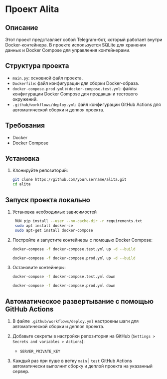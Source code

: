 # Проект Alita

## Описание

Этот проект представляет собой Telegram-бот, который работает внутри Docker-контейнера. В проекте используется SQLite для хранения данных и Docker Compose для управления контейнерами.

## Структура проекта

- `main.py`: основной файл проекта.
- `Dockerfile`: файл конфигурации для сборки Docker-образа.
- `docker-compose.prod.yml` и `docker-compose.test.yml`: файлы конфигурации Docker Compose для продакшн и тестового окружений.
- `.github/workflows/deploy.yml`: файл конфигурации GitHub Actions для автоматической сборки и деплоя проекта.

## Требования

- Docker
- Docker Compose

## Установка

1. Клонируйте репозиторий:
    ```sh
    git clone https://github.com/yourusername/alita.git
    cd alita
    ```

## Запуск проекта локально
1. Установка необходимых зависимостей
   ```sh
    RUN pip install --user --no-cache-dir -r requirements.txt
    sudo apt install docker-ce
    sudo apt-get install docker-compose
    ```

2. Постройте и запустите контейнеры с помощью Docker Compose:
    ```sh
    docker-compose -f docker-compose.test.yml up -d --build

    docker-compose -f docker-compose.prod.yml up -d --build
    ```

3. Остановите контейнеры:
    ```sh
    docker-compose -f docker-compose.test.yml down

    docker-compose -f docker-compose.prod.yml down
    ```

## Автоматическое развертывание с помощью GitHub Actions

1. В файле `.github/workflows/deploy.yml` настроены шаги для автоматической сборки и деплоя проекта.
2. Добавьте секреты в настройки репозитория на GitHub (`Settings > Secrets and variables > Actions`):
    - `SERVER_PRIVATE_KEY`

3. Каждый раз при пуше в ветку `main` | `test` GitHub Actions автоматически выполнит сборку и деплой проекта на указанный сервер.

